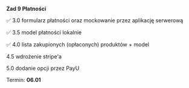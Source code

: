 **Zad 9 Płatności**

✅ 3.0 formularz płatności oraz mockowanie przez aplikację serwerową

✅ 3.5 model płatności lokalnie

✅ 4.0 lista zakupionych (opłaconych) produktów + model

4.5 wdrożenie stripe'a

5.0 dodanie opcji przez PayU

Termin: **06.01** 
